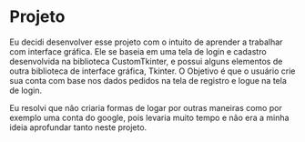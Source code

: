 # Projeto

Eu decidi desenvolver esse projeto com o intuito de aprender a trabalhar com interface gráfica. Ele se baseia em uma tela de login e cadastro desenvolvida na biblioteca CustomTkinter, e possui alguns elementos de outra biblioteca de interface gráfica, Tkinter. O Objetivo é que o usuário crie sua conta com base nos dados pedidos na tela de registro e logue na tela de login.

Eu resolvi que não criaria formas de logar por outras maneiras como por exemplo uma conta do google, pois levaria muito tempo e não era a minha ideia aprofundar tanto neste projeto.
